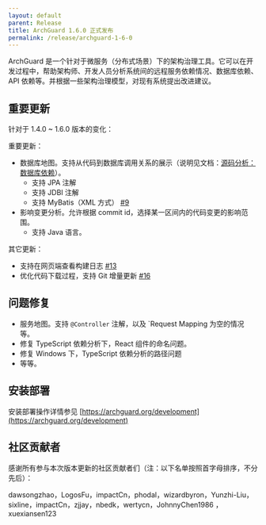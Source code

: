 ```yaml
---
layout: default
parent: Release
title: ArchGuard 1.6.0 正式发布
permalink: /release/archguard-1-6-0
---
```


ArchGuard 是一个针对于微服务（分布式场景）下的架构治理工具。它可以在开发过程中，帮助架构师、开发人员分析系统间的远程服务依赖情况、数据库依赖、API 依赖等。并根据一些架构治理模型，对现有系统提出改进建议。

## 重要更新

针对于 1.4.0 ~ 1.6.0 版本的变化：

重要更新：

- 数据库地图。支持从代码到数据库调用关系的展示（说明见文档：[源码分析：数据库依赖](https://archguard.org/modules/scanner/sourcecode-database)）。
  - 支持 JPA 注解
  - 支持 JDBI 注解
  - 支持 MyBatis（XML 方式） [#9](https://github.com/archguard/archguard/issues/9)
- 影响变更分析。允许根据 commit id，选择某一区间内的代码变更的影响范围。
  - 支持 Java 语言。 

其它更新：

- 支持在网页端查看构建日志 [#13](https://github.com/archguard/archguard/issues/13)
- 优化代码下载过程，支持 Git 增量更新 [#16](https://github.com/archguard/archguard/issues/16)

## 问题修复

- 服务地图。支持 `@Controller` 注解，以及 `Request Mapping 为空的情况等。
- 修复 TypeScript 依赖分析下，React 组件的命名问题。
- 修复 Windows 下，TypeScript 依赖分析的路径问题
- 等等。

## 安装部署
安装部署操作详情参见 [https://archguard.org/development](https://archguard.org/development)

## 社区贡献者
感谢所有参与本次版本更新的社区贡献者们（注：以下名单按照首字母排序，不分先后）：

dawsongzhao，LogosFu，impactCn，phodal，wizardbyron，Yunzhi-Liu，sixline，impactCn，zjjay，nbedk，wertycn，JohnnyChen1986 ，xuexiansen123 